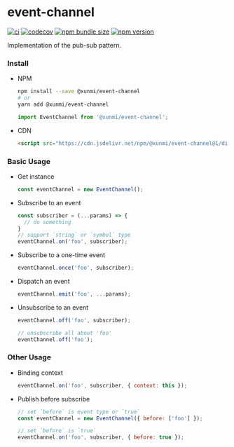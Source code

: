 # event-channel

[![ci](https://img.shields.io/github/workflow/status/xunmi1/event-channel/CI?style=flat-square&logo=github)](https://github.com/xunmi1/event-channel/actions?query=workflow%3ACI)
[![codecov](https://img.shields.io/codecov/c/github/xunmi1/event-channel?style=flat-square&logo=codecov)](https://codecov.io/gh/xunmi1/event-channel)
[![npm bundle size](https://img.shields.io/bundlephobia/minzip/@xunmi/event-channel?style=flat-square)](https://www.npmjs.com/package/@xunmi/event-channel)
[![npm version](https://img.shields.io/npm/v/@xunmi/event-channel?&style=flat-square&logo=npm)](https://www.npmjs.com/package/@xunmi/event-channel)

Implementation of the pub-sub pattern.

### Install

- NPM
  
  ```bash
  npm install --save @xunmi/event-channel
  # or
  yarn add @xunmi/event-channel
  ```
  ```js
  import EventChannel from '@xunmi/event-channel';
  ```
  
- CDN
  
  ```html
  <script src="https://cdn.jsdelivr.net/npm/@xunmi/event-channel@1/dist/event-channel.umd.min.js"></script>
  ```

### Basic Usage

- Get instance

  ```js
  const eventChannel = new EventChannel();
  ```

- Subscribe to an event

  ```js
  const subscriber = (...params) => {
  	// do something 
  }
  // support `string` or `symbol` type
  eventChannel.on('foo', subscriber);
  ```

- Subscribe to a one-time event

  ```js
  eventChannel.once('foo', subscriber);
	```

- Dispatch an event

  ```js
  eventChannel.emit('foo', ...params);
  ```

- Unsubscribe to an event

  ```js
  eventChannel.off('foo', subscriber);
  
  // unsubscribe all about 'foo'
  eventChannel.off('foo');
  ```

### Other Usage

- Binding context

  ```js
  eventChannel.on('foo', subscriber, { context: this });
  ```

- Publish before subscribe

  ```js
  // set `before` is event type or `true`
  const eventChannel = new EventChannel({ before: ['foo'] });
  
  // set `before` is `true`
  eventChannel.on('foo', subscriber, { before: true });
  ```
